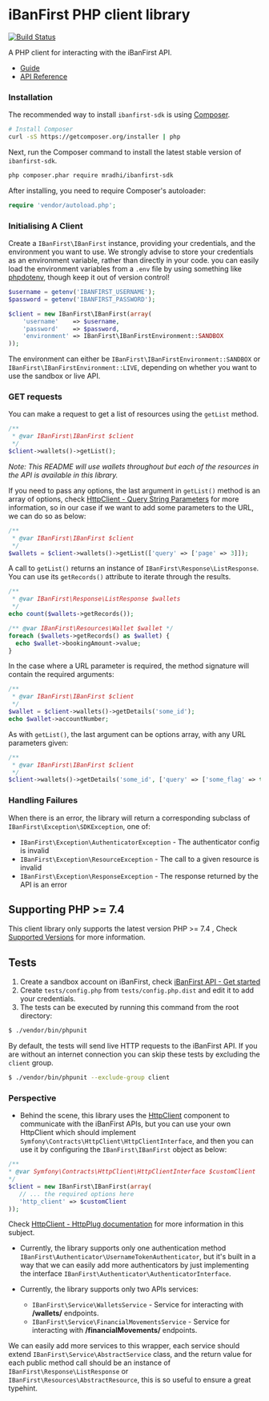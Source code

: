 # iBanFirst PHP client library

[![Build Status](https://travis-ci.org/mradhi/ibanfirst-sdk.svg?branch=master)](https://travis-ci.org/mradhi/ibanfirst-sdk)

A PHP client for interacting with the iBanFirst API.

- [Guide](https://api.ibanfirst.com/APIDocumentation/IbanfirstAPI/)
- [API Reference](https://api.ibanfirst.com/APIDocumentation/IbanfirstAPI/Endpoints/)

### Installation

The recommended way to install `ibanfirst-sdk` is using
[Composer](https://getcomposer.org/).

```bash
# Install Composer
curl -sS https://getcomposer.org/installer | php
```

Next, run the Composer command to install the latest stable version of `ibanfirst-sdk`.
```bash
php composer.phar require mradhi/ibanfirst-sdk
```

After installing, you need to require Composer's autoloader:

```php
require 'vendor/autoload.php';
```

### Initialising A Client

Create a `IBanFirst\IBanFirst` instance, providing your credentials, and the environment
you want to use. We strongly advise to store your credentials as an environment variable,
rather than directly in your code. you can easily load the environment variables from a
`.env` file by using something like [phpdotenv](https://github.com/vlucas/phpdotenv),
though keep it out of version control!

```php
$username = getenv('IBANFIRST_USERNAME');
$password = getenv('IBANFIRST_PASSWORD');

$client = new IBanFirst\IBanFirst(array(
    'username'    => $username,
    'password'    => $password,
    'environment' => IBanFirst\IBanFirstEnvironment::SANDBOX
));
```

The environment can either be `IBanFirst\IBanFirstEnvironment::SANDBOX` or
`IBanFirst\IBanFirstEnvironment::LIVE`, depending on whether you want to
use the sandbox or live API.

### GET requests

You can make a request to get a list of resources using the `getList` method.

```php
/**
 * @var IBanFirst\IBanFirst $client
 */
$client->wallets()->getList();
```

*Note: This README will use wallets throughout but each of the resources in the API is
available in this library.*

If you need to pass any options, the last argument in `getList()` method
is an array of options, check [HttpClient - Query String Parameters](https://symfony.com/doc/current/http_client.html#query-string-parameters)
for more information, so in our case if we want to add some parameters to the URL, we can do so
as below:

```php
/**
 * @var IBanFirst\IBanFirst $client
 */
$wallets = $client->wallets()->getList(['query' => ['page' => 3]]);
```

A call to `getList()` returns an instance of `IBanFirst\Response\ListResponse`. You can use its `getRecords()`
attribute to iterate through the results.

```php
/**
 * @var IBanFirst\Response\ListResponse $wallets
 */
echo count($wallets->getRecords());

/** @var IBanFirst\Resources\Wallet $wallet */
foreach ($wallets->getRecords() as $wallet) {
  echo $wallet->bookingAmount->value;
}
```

In the case where a URL parameter is required, the method signature will contain the
required arguments:

```php
/**
 * @var IBanFirst\IBanFirst $client
 */
$wallet = $client->wallets()->getDetails('some_id');
echo $wallet->accountNumber;
```

As with `getList()`, the last argument can be options array, with any URL parameters given:

```php
/**
 * @var IBanFirst\IBanFirst $client
 */
$client->wallets()->getDetails('some_id', ['query' => ['some_flag' => true]]);
```

### Handling Failures

When there is an error, the library will return a corresponding subclass of
`IBanFirst\Exception\SDKException`, one of:

- `IBanFirst\Exception\AuthenticatorException` - The authenticator config is invalid
- `IBanFirst\Exception\ResourceException` - The call to a given resource is invalid
- `IBanFirst\Exception\ResponseException` - The response returned by the API is an error

## Supporting PHP >= 7.4

This client library only supports the latest version PHP >= 7.4 , Check [Supported Versions](https://www.php.net/supported-versions.php)
for more information.


## Tests

1. Create a sandbox account on iBanFirst, check [iBanFirst API - Get started](https://api.ibanfirst.com/APIDocumentation/IbanfirstAPI/)
2. Create `tests/config.php` from `tests/config.php.dist` and edit it to add your credentials.
3. The tests can be executed by running this command from the root directory:

```bash
$ ./vendor/bin/phpunit
```

By default, the tests will send live HTTP requests to the iBanFirst API. If you are without an internet connection you can skip these tests by excluding the `client` group.

```bash
$ ./vendor/bin/phpunit --exclude-group client
```

### Perspective

* Behind the scene, this library uses the [HttpClient](https://github.com/symfony/http-client) 
component to communicate with the iBanFirst APIs, but you can use your own HttpClient which
should implement `Symfony\Contracts\HttpClient\HttpClientInterface`, and then you can use it
by configuring the `IBanFirst\IBanFirst` object as below:

 ```php
/**
 * @var Symfony\Contracts\HttpClient\HttpClientInterface $customClient
 */
$client = new IBanFirst\IBanFirst(array(
    // ... the required options here
    'http_client' => $customClient
));
 ```

Check [HttpClient - HttpPlug documentation](https://symfony.com/doc/current/http_client.html#httplug) 
for more information in this subject.

* Currently, the library supports only one authentication method `IBanFirst\Authenticator\UsernameTokenAuthenticator`, but it's built in a way
that we can easily add more authenticators by just implementing the interface `IBanFirst\Authenticator\AuthenticatorInterface`.

* Currently, the library supports only two APIs services:
    * `IBanFirst\Service\WalletsService` - Service for interacting with **/wallets/** endpoints.
    * `IBanFirst\Service\FinancialMovementsService` - Service for interacting with **/financialMovements/** endpoints.

We can easily add more services to this wrapper, each service should extend `IBanFirst\Service\AbstractService` class, 
and the return value for each public method call should be an instance of `IBanFirst\Response\ListResponse`
or `IBanFirst\Resources\AbstractResource`, this is so useful to ensure a great typehint.
